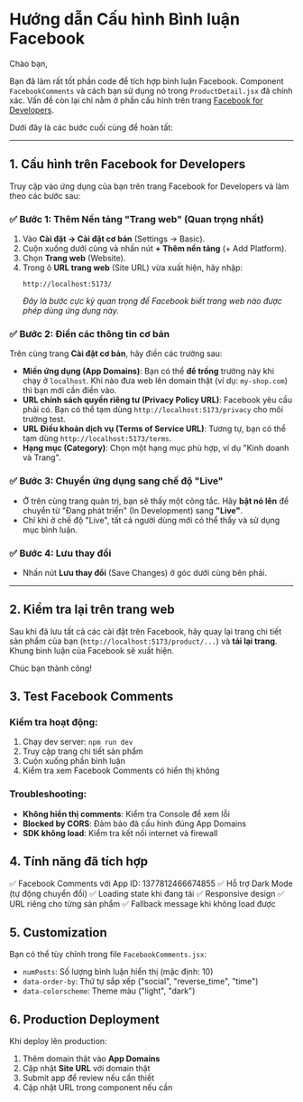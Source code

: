 # Hướng dẫn Cấu hình Bình luận Facebook

Chào bạn,

Bạn đã làm rất tốt phần code để tích hợp bình luận Facebook. Component `FacebookComments` và cách bạn sử dụng nó trong `ProductDetail.jsx` đã chính xác. Vấn đề còn lại chỉ nằm ở phần cấu hình trên trang [Facebook for Developers](https://developers.facebook.com/apps/).

Dưới đây là các bước cuối cùng để hoàn tất:

---

## 1. Cấu hình trên Facebook for Developers

Truy cập vào ứng dụng của bạn trên trang Facebook for Developers và làm theo các bước sau:

### ✅ Bước 1: Thêm Nền tảng "Trang web" (Quan trọng nhất)
1.  Vào **Cài đặt -> Cài đặt cơ bản** (Settings -> Basic).
2.  Cuộn xuống dưới cùng và nhấn nút **+ Thêm nền tảng** (+ Add Platform).
3.  Chọn **Trang web** (Website).
4.  Trong ô **URL trang web** (Site URL) vừa xuất hiện, hãy nhập:
    ```
    http://localhost:5173/
    ```
    *Đây là bước cực kỳ quan trọng để Facebook biết trang web nào được phép dùng ứng dụng này.*

### ✅ Bước 2: Điền các thông tin cơ bản
Trên cùng trang **Cài đặt cơ bản**, hãy điền các trường sau:
-   **Miền ứng dụng (App Domains)**: Bạn có thể **để trống** trường này khi chạy ở `localhost`. Khi nào đưa web lên domain thật (ví dụ: `my-shop.com`) thì bạn mới cần điền vào.
-   **URL chính sách quyền riêng tư (Privacy Policy URL)**: Facebook yêu cầu phải có. Bạn có thể tạm dùng `http://localhost:5173/privacy` cho môi trường test.
-   **URL Điều khoản dịch vụ (Terms of Service URL)**: Tương tự, bạn có thể tạm dùng `http://localhost:5173/terms`.
-   **Hạng mục (Category)**: Chọn một hạng mục phù hợp, ví dụ "Kinh doanh và Trang".

### ✅ Bước 3: Chuyển ứng dụng sang chế độ "Live"
-   Ở trên cùng trang quản trị, bạn sẽ thấy một công tắc. Hãy **bật nó lên** để chuyển từ "Đang phát triển" (In Development) sang **"Live"**.
-   Chỉ khi ở chế độ "Live", tất cả người dùng mới có thể thấy và sử dụng mục bình luận.

### ✅ Bước 4: Lưu thay đổi
-   Nhấn nút **Lưu thay đổi** (Save Changes) ở góc dưới cùng bên phải.

---

## 2. Kiểm tra lại trên trang web

Sau khi đã lưu tất cả các cài đặt trên Facebook, hãy quay lại trang chi tiết sản phẩm của bạn (`http://localhost:5173/product/...`) và **tải lại trang**. Khung bình luận của Facebook sẽ xuất hiện.

Chúc bạn thành công!

## 3. Test Facebook Comments

### Kiểm tra hoạt động:
1. Chạy dev server: `npm run dev`
2. Truy cập trang chi tiết sản phẩm
3. Cuộn xuống phần bình luận
4. Kiểm tra xem Facebook Comments có hiển thị không

### Troubleshooting:
- **Không hiển thị comments**: Kiểm tra Console để xem lỗi
- **Blocked by CORS**: Đảm bảo đã cấu hình đúng App Domains
- **SDK không load**: Kiểm tra kết nối internet và firewall

## 4. Tính năng đã tích hợp

✅ Facebook Comments với App ID: 1377812466674855
✅ Hỗ trợ Dark Mode (tự động chuyển đổi)
✅ Loading state khi đang tải
✅ Responsive design
✅ URL riêng cho từng sản phẩm
✅ Fallback message khi không load được

## 5. Customization

Bạn có thể tùy chỉnh trong file `FacebookComments.jsx`:
- `numPosts`: Số lượng bình luận hiển thị (mặc định: 10)
- `data-order-by`: Thứ tự sắp xếp ("social", "reverse_time", "time")
- `data-colorscheme`: Theme màu ("light", "dark")

## 6. Production Deployment

Khi deploy lên production:
1. Thêm domain thật vào **App Domains**
2. Cập nhật **Site URL** với domain thật
3. Submit app để review nếu cần thiết
4. Cập nhật URL trong component nếu cần